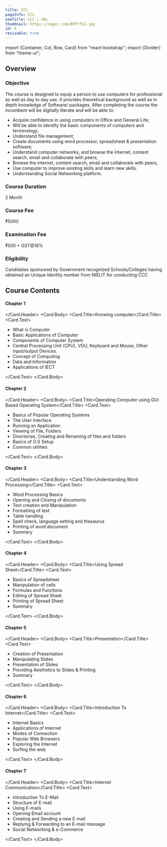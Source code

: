 ```yaml
---
title: CCC
pageInfo: CCC
seoTitle: CCC | SBL
thumbnail: https://imgur.com/BFPrT5J.jpg
id: 4
resizable: true
---
```


import {Container, Col, Row, Card} from "react-bootstrap";
import {Divider} from "theme-ui";

<section id="Overview">

## Overview

</section>

### Objective

<Divider /> 

The course is designed to equip a person to use computers for professional as well as day to day use. It provides theoretical background as well as in depth knowledge of Software/ packages. After completing the course the incumbent will be digitally literate and will be able to:

- Acquire confidence in using computers in Office and General Life;
- Will be able to identify the basic components of computers and terminology;
- Understand file management;
- Create documents using word processor, spreadsheet & presentation software;
- Understand computer networks, and browse the internet, content search, email and collaborate with
peers;
- Browse the internet, content search, email and collaborate with peers;
- Use computer to improve existing skills and learn new skills.
- Understanding Social Networking platform.

### Course Duration

<Divider /> 
2 Month

### Course Fee

<Divider /> 
₹5000

### Examination Fee

<Divider /> 
₹500 + GST@18%

### Eligibility

<Divider /> 
Candidates sponsored by Government recognized Schools/Colleges having obtained an Unique Identity number from NIELIT for conducting CCC

<Container>
<Row className="justify-content-center">
<Col sm={12}>

<section id="Course Contents">

## Course Contents
</section>
</Col>

<Col lg={4} md={6} sm={8} xs={12}>
 <Card border="secondary" style={{ width: '18rem' }}>
  <Card.Header>

#### Chapter 1

</Card.Header>
<Card.Body>
<Card.Title>Knowing computer</Card.Title>
<Card.Text>

- What is Computer
- Basic Applications of Computer
- Components of Computer System
- Central Processing Unit (CPU), VDU, Keyboard and Mouse, Other input/output Devices.
- Concept of Computing
- Data and Information
- Applications of IECT


 </Card.Text>
    </Card.Body>
  </Card>
  <br />
</Col>
<Col lg={4} md={6} sm={8} xs={12}>
 <Card border="secondary" style={{ width: '18rem' }}>
  <Card.Header>

#### Chapter 2

</Card.Header>
<Card.Body>
<Card.Title>Operating Computer using GUI Based Operating System</Card.Title>
<Card.Text>

- Basics of Popular Operating Systems
- The User Interface
- Running an Application
- Viewing of File, Folders 
- Directories, Creating and Renaming of files and folders
- Basics of O.S Setup
- Common utilities


 </Card.Text>
    </Card.Body>
  </Card>
  <br />
</Col>

<Col lg={4} md={6} sm={8} xs={12}>
 <Card border="secondary" style={{ width: '18rem' }}>
  <Card.Header>

#### Chapter 3

</Card.Header>
<Card.Body>
<Card.Title>Understanding Word Processing</Card.Title>
<Card.Text>

- Word Processing Basics
- Opening and Closing of documents
- Text creation and Manipulation
- Formatting of text
- Table handling
- Spell check, language setting and thesaurus
- Printing of word document
- Summary


 </Card.Text>
    </Card.Body>
  </Card>
  <br />
</Col>

<Col lg={4} md={6} sm={8} xs={12}>
 <Card border="secondary" style={{ width: '18rem' }}>
  <Card.Header>

#### Chapter 4

</Card.Header>
<Card.Body>
<Card.Title>Using Spread Sheet</Card.Title>
<Card.Text>

- Basics of Spreadsheet
- Manipulation of cells
- Formulas and Functions
- Editing of Spread Sheet
- Printing of Spread Sheet
- Summary


 </Card.Text>
    </Card.Body>
  </Card>
  <br />
</Col>


<Col lg={4} md={6} sm={8} xs={12}>
 <Card border="secondary" style={{ width: '18rem' }}>
  <Card.Header>

#### Chapter 5

</Card.Header>
<Card.Body>
<Card.Title>Presentation</Card.Title>
<Card.Text>

- Creation of Presentation
- Manipulating Slides
- Presentation of Slides
- Providing Aesthetics to Slides & Printing 
- Summary


 </Card.Text>
    </Card.Body>
  </Card>
  <br />
</Col>

<Col lg={4} md={6} sm={8} xs={12} >
 <Card border="secondary" style={{ width: '18rem' }}>
  <Card.Header>

#### Chapter 6

</Card.Header>
<Card.Body>
<Card.Title>Introduction To Internet</Card.Title>
<Card.Text>

- Internet Basics
- Applications of Internet
- Modes of Connection
- Popular Web Browsers
- Exploring the Internet
- Surfing the web


 </Card.Text>
    </Card.Body>
  </Card>
  <br />
</Col>

<Col lg={4} md={6} sm={8} xs={12} >
 <Card border="secondary" style={{ width: '18rem' }}>
  <Card.Header>

#### Chapter 7

</Card.Header>
<Card.Body>
<Card.Title>Internet Communication</Card.Title>
<Card.Text>

- Introduction To E-Mail
- Structure of E-mail
- Using E-mails
- Opening Email account
- Creating and Sending a new E-mail
- Replying & Forwarding to an E-mail message
- Social Networking & e-Commerce


 </Card.Text>
    </Card.Body>
  </Card>
  <br />
</Col>

</Row>
</Container>